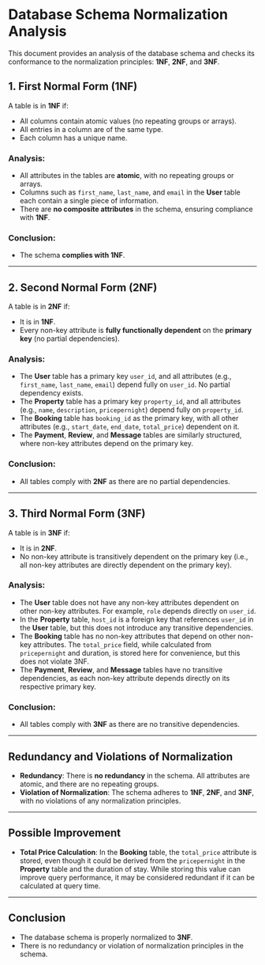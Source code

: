 # Database Schema Normalization Analysis

This document provides an analysis of the database schema and checks its conformance to the normalization principles: **1NF**, **2NF**, and **3NF**.

## 1. First Normal Form (1NF)

A table is in **1NF** if:
- All columns contain atomic values (no repeating groups or arrays).
- All entries in a column are of the same type.
- Each column has a unique name.

### Analysis:
- All attributes in the tables are **atomic**, with no repeating groups or arrays.
- Columns such as `first_name`, `last_name`, and `email` in the **User** table each contain a single piece of information.
- There are **no composite attributes** in the schema, ensuring compliance with **1NF**.

### Conclusion:
- The schema **complies with 1NF**.

---

## 2. Second Normal Form (2NF)

A table is in **2NF** if:
- It is in **1NF**.
- Every non-key attribute is **fully functionally dependent** on the **primary key** (no partial dependencies).

### Analysis:
- The **User** table has a primary key `user_id`, and all attributes (e.g., `first_name`, `last_name`, `email`) depend fully on `user_id`. No partial dependency exists.
- The **Property** table has a primary key `property_id`, and all attributes (e.g., `name`, `description`, `pricepernight`) depend fully on `property_id`.
- The **Booking** table has `booking_id` as the primary key, with all other attributes (e.g., `start_date`, `end_date`, `total_price`) dependent on it.
- The **Payment**, **Review**, and **Message** tables are similarly structured, where non-key attributes depend on the primary key.

### Conclusion:
- All tables comply with **2NF** as there are no partial dependencies.

---

## 3. Third Normal Form (3NF)

A table is in **3NF** if:
- It is in **2NF**.
- No non-key attribute is transitively dependent on the primary key (i.e., all non-key attributes are directly dependent on the primary key).

### Analysis:
- The **User** table does not have any non-key attributes dependent on other non-key attributes. For example, `role` depends directly on `user_id`.
- In the **Property** table, `host_id` is a foreign key that references `user_id` in the **User** table, but this does not introduce any transitive dependencies.
- The **Booking** table has no non-key attributes that depend on other non-key attributes. The `total_price` field, while calculated from `pricepernight` and duration, is stored here for convenience, but this does not violate 3NF.
- The **Payment**, **Review**, and **Message** tables have no transitive dependencies, as each non-key attribute depends directly on its respective primary key.

### Conclusion:
- All tables comply with **3NF** as there are no transitive dependencies.

---

## Redundancy and Violations of Normalization

- **Redundancy**: There is **no redundancy** in the schema. All attributes are atomic, and there are no repeating groups.
- **Violation of Normalization**: The schema adheres to **1NF**, **2NF**, and **3NF**, with no violations of any normalization principles.

---

## Possible Improvement

- **Total Price Calculation**: In the **Booking** table, the `total_price` attribute is stored, even though it could be derived from the `pricepernight` in the **Property** table and the duration of stay. While storing this value can improve query performance, it may be considered redundant if it can be calculated at query time.

---

## Conclusion

- The database schema is properly normalized to **3NF**.
- There is no redundancy or violation of normalization principles in the schema.

